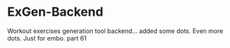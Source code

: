# ExGen-Backend
Workout exercises generation tool backend...
added some dots.
Even more dots.
Just for embo. part 61